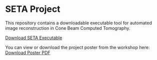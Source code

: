 # SETA Project

This repository contains a downloadable executable tool for automated image reconstruction in Cone Beam Computed Tomography.

[Download SETA Executable](https://drive.google.com/file/d/14YNoX5FEpeOV4pvCyJDuzzY87rWgAxiv/view?usp=drive_link)

You can view or download the project poster from the workshop here:
[Download Poster PDF](./20250620_8th_Harwell_workshop.pdf)
